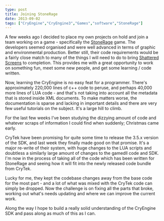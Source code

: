 ```yaml
---
type: post
title: Joining StoneRage
date: 2013-09-02
tags: ["CryEngine","CryEngine3","Games","software","StoneRage"]
---
```


A few weeks ago I decided to place my own projects on hold and join a team working on a game - specifically the [StoneRage](http://mountainwheel.com/games/stonerage/ "StoneRage") game. The developers seemed organised and were well advanced in terms of graphic and environmental production. Better still, their code requirements would be a fairly close match to many of the things I will need to do to bring [Shattered Screens](http://www.shattered-screens.com "Shattered Screens") to completion. This provides me with a great opportunity to work on something fun, meet some new people, and get some learning / code written.

Now, learning the CryEngine is no easy feat for a programmer. There's approximately 220,000 lines of c++ code to peruse, and perhaps 40,000 more lines of LUA code - and that's not taking into account all the metadata that is stored inside XML documents. To make matters worse, the documentation is sparse and lacking in important details and there are very few useful tutorials on the subject. It's a large hill to climb.

For the last few weeks I've been studying the dizzying amount of code and whatever scraps of information I could find when suddenly; Christmas came early.

CryTek have been promising for quite some time to release the 3.5.x version of the SDK, and last week they finally made good on that promise. It's a major re-write of their system, with huge changes to the LUA scripts and doubtless a similarly large amount of changes to the gamedll code and SDK. I'm now in the process of taking all of the code which has been written for StoneRage and seeing how it will fit into the newly released code bundle from CryTek.

Lucky for me, they kept the codebase changes away from the base code for the most part - and a lot of what was mixed with the CryTek code can simply be dropped. Now the challenge is on fixing all the parts that broke, working out what's needs updating and where we can improve the current work.

Along the way I hope to build a really solid understanding of the CryEngine SDK and pass along as much of this as I can.